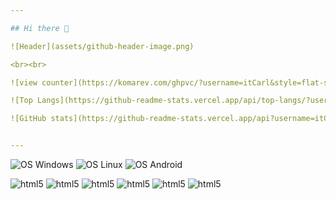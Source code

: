 ```yaml
---

## Hi there 👋

![Header](assets/github-header-image.png)

<br><br>

![view counter](https://komarev.com/ghpvc/?username=itCarl&style=flat-square&style=flat-square&color=red&label=Look+at+my+Profile+views:)

![Top Langs](https://github-readme-stats.vercel.app/api/top-langs/?username=itCarl&layout=compact&theme=codeSTACKr)

![GitHub stats](https://github-readme-stats.vercel.app/api?username=itCarl&show_icons=true&count_private=true&bg_color=10,005bff,904e95&title_color=fff&text_color=fff&theme=cobalt2)


---
```


![OS Windows](https://img.shields.io/badge/Windows-0078D6?style=for-the-badge&logo=windows&logoColor=white)
![OS Linux](https://img.shields.io/badge/Linux-FCC624?style=for-the-badge&logo=linux&logoColor=black)
![OS Android](https://img.shields.io/badge/Android-3DDC84?style=for-the-badge&logo=android&logoColor=white)

![html5](https://img.shields.io/badge/HTML5-E34F26?style=for-the-badge&logo=html5&logoColor=white)
![html5](https://img.shields.io/badge/CSS3-1572B6?style=for-the-badge&logo=css3&logoColor=white)
![html5](https://img.shields.io/badge/PHP-777BB4?style=for-the-badge&logo=php&logoColor=white)
![html5](https://img.shields.io/badge/JavaScript-F7DF1E?style=for-the-badge&logo=javascript&logoColor=black)
![html5](https://img.shields.io/badge/C%23-239120?style=for-the-badge&logo=c-sharp&logoColor=white)
![html5](https://img.shields.io/badge/C%2B%2B-00599C?style=for-the-badge&logo=c%2B%2B&logoColor=white)

<!--
**itCarl/itCarl** is a ✨ _special_ ✨ repository because its `README.md` (this file) appears on your GitHub profile.

Here are some ideas to get you started:

- 🔭 I’m currently working on ...
- 🌱 I’m currently learning ...
- 👯 I’m looking to collaborate on ...
- 🤔 I’m looking for help with ...
- 💬 Ask me about ...
- 📫 How to reach me: ...
- 😄 Pronouns: ...
- ⚡ Fun fact: ...
-->
